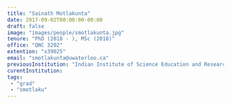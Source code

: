 ```yaml
---
title: "Sainath Motlakunta"
date: 2017-09-02T00:00:00-00:00
draft: false
image: "images/people/smotlakunta.jpg"
tenure: "PhD (2018 - ), MSc (2018)"
office: "QNC 3202"
extention: "x39025"
email: "smotlakunta@uwaterloo.ca"
previousInstitution: "Indian Institute of Science Education and Research, Pune"
curentInstitution: 
tags:
 - "grad"
 - "smotlaku"
---
```


